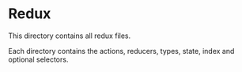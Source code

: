 # Redux

This directory contains all redux files.

Each directory contains the actions, reducers, types, state, index and optional selectors.
